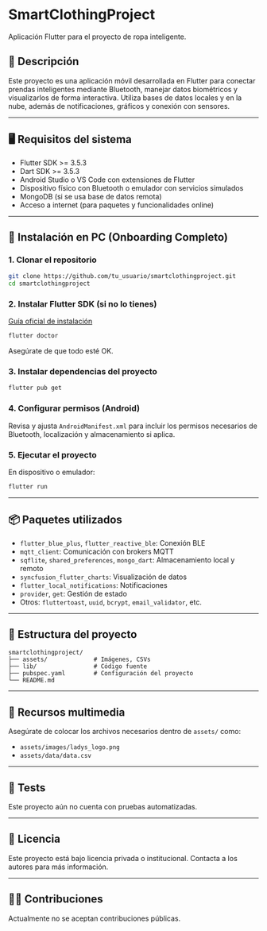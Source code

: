 # SmartClothingProject

Aplicación Flutter para el proyecto de ropa inteligente.

## 🧠 Descripción

Este proyecto es una aplicación móvil desarrollada en Flutter para conectar prendas inteligentes mediante Bluetooth, manejar datos biométricos y visualizarlos de forma interactiva. Utiliza bases de datos locales y en la nube, además de notificaciones, gráficos y conexión con sensores.

---

## 🖥️ Requisitos del sistema

- Flutter SDK >= 3.5.3
- Dart SDK >= 3.5.3
- Android Studio o VS Code con extensiones de Flutter
- Dispositivo físico con Bluetooth o emulador con servicios simulados
- MongoDB (si se usa base de datos remota)
- Acceso a internet (para paquetes y funcionalidades online)

---

## 🚀 Instalación en PC (Onboarding Completo)

### 1. Clonar el repositorio

```bash
git clone https://github.com/tu_usuario/smartclothingproject.git
cd smartclothingproject
```

### 2. Instalar Flutter SDK (si no lo tienes)

[Guía oficial de instalación](https://docs.flutter.dev/get-started/install)

```bash
flutter doctor
```

Asegúrate de que todo esté OK.

### 3. Instalar dependencias del proyecto

```bash
flutter pub get
```

### 4. Configurar permisos (Android)

Revisa y ajusta `AndroidManifest.xml` para incluir los permisos necesarios de Bluetooth, localización y almacenamiento si aplica.

### 5. Ejecutar el proyecto

En dispositivo o emulador:

```bash
flutter run
```

---

## 📦 Paquetes utilizados

- `flutter_blue_plus`, `flutter_reactive_ble`: Conexión BLE
- `mqtt_client`: Comunicación con brokers MQTT
- `sqflite`, `shared_preferences`, `mongo_dart`: Almacenamiento local y remoto
- `syncfusion_flutter_charts`: Visualización de datos
- `flutter_local_notifications`: Notificaciones
- `provider`, `get`: Gestión de estado
- Otros: `fluttertoast`, `uuid`, `bcrypt`, `email_validator`, etc.

---

## 📁 Estructura del proyecto

```
smartclothingproject/
├── assets/             # Imágenes, CSVs
├── lib/                # Código fuente
├── pubspec.yaml        # Configuración del proyecto
└── README.md
```

---

## 📸 Recursos multimedia

Asegúrate de colocar los archivos necesarios dentro de `assets/` como:

- `assets/images/ladys_logo.png`
- `assets/data/data.csv`

---

## 🧪 Tests

Este proyecto aún no cuenta con pruebas automatizadas.

---

## 📄 Licencia

Este proyecto está bajo licencia privada o institucional. Contacta a los autores para más información.

---

## 🧑‍💻 Contribuciones

Actualmente no se aceptan contribuciones públicas.
